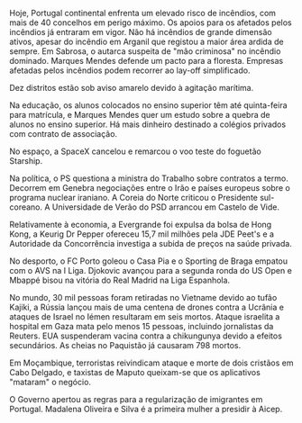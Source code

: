 Hoje, Portugal continental enfrenta um elevado risco de incêndios, com mais de 40 concelhos em perigo máximo. Os apoios para os afetados pelos incêndios já entraram em vigor. Não há incêndios de grande dimensão ativos, apesar do incêndio em Arganil que registou a maior área ardida de sempre. Em Sabrosa, o autarca suspeita de "mão criminosa" no incêndio dominado. Marques Mendes defende um pacto para a floresta. Empresas afetadas pelos incêndios podem recorrer ao lay-off simplificado.

Dez distritos estão sob aviso amarelo devido à agitação marítima.

Na educação, os alunos colocados no ensino superior têm até quinta-feira para matrícula, e Marques Mendes quer um estudo sobre a quebra de alunos no ensino superior. Há mais dinheiro destinado a colégios privados com contrato de associação.

No espaço, a SpaceX cancelou e remarcou o voo teste do foguetão Starship.

Na política, o PS questiona a ministra do Trabalho sobre contratos a termo. Decorrem em Genebra negociações entre o Irão e países europeus sobre o programa nuclear iraniano. A Coreia do Norte criticou o Presidente sul-coreano. A Universidade de Verão do PSD arrancou em Castelo de Vide.

Relativamente à economia, a Evergrande foi expulsa da bolsa de Hong Kong, a Keurig Dr Pepper ofereceu 15,7 mil milhões pela JDE Peet's e a Autoridade da Concorrência investiga a subida de preços na saúde privada.

No desporto, o FC Porto goleou o Casa Pia e o Sporting de Braga empatou com o AVS na I Liga. Djokovic avançou para a segunda ronda do US Open e Mbappé bisou na vitória do Real Madrid na Liga Espanhola.

No mundo, 30 mil pessoas foram retiradas no Vietname devido ao tufão Kajiki, a Rússia lançou mais de uma centena de drones contra a Ucrânia e ataques de Israel no Iémen resultaram em seis mortos. Ataque israelita a hospital em Gaza mata pelo menos 15 pessoas, incluindo jornalistas da Reuters. EUA suspenderam vacina contra a chikungunya devido a efeitos secundários. As cheias no Paquistão já causaram 798 mortos.

Em Moçambique, terroristas reivindicam ataque e morte de dois cristãos em Cabo Delgado, e taxistas de Maputo queixam-se que os aplicativos "mataram" o negócio.

O Governo apertou as regras para a regularização de imigrantes em Portugal. Madalena Oliveira e Silva é a primeira mulher a presidir à Aicep.